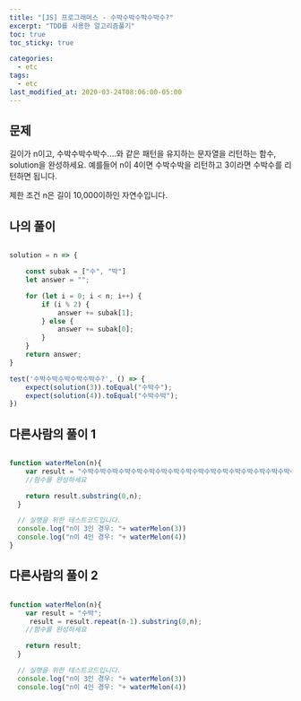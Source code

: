 ```yaml
---
title: "[JS] 프로그래머스 - 수박수박수박수박수?"
excerpt: "TDD를 사용한 알고리즘풀기"
toc: true
toc_sticky: true

categories:
  - etc
tags:
  - etc
last_modified_at: 2020-03-24T08:06:00-05:00
---
```


## 문제 

길이가 n이고, 수박수박수박수....와 같은 패턴을 유지하는 문자열을 리턴하는 함수, solution을 완성하세요. 예를들어 n이 4이면 수박수박을 리턴하고 3이라면 수박수를 리턴하면 됩니다.

제한 조건
n은 길이 10,000이하인 자연수입니다.

## 나의 풀이

```js

solution = n => {

    const subak = ["수", "박"]
    let answer = "";

    for (let i = 0; i < n; i++) {
        if (i % 2) {
            answer += subak[1];
        } else {
            answer += subak[0];
        }
    }
    return answer;
}

test('수박수박수박수박수박수?', () => {
    expect(solution(3)).toEqual("수박수");
    expect(solution(4)).toEqual("수박수박");
})

```



## 다른사람의 풀이 1



```js

function waterMelon(n){
    var result = "수박수박수박수박수박수박수박수박수박수박수박수박수박수박수박수박수박수박수박수박수박수박수박수박수박수박수박수박수박수박수박수박"
    //함수를 완성하세요

    return result.substring(0,n);
  }

  // 실행을 위한 테스트코드입니다.
  console.log("n이 3인 경우: "+ waterMelon(3))
  console.log("n이 4인 경우: "+ waterMelon(4))
}

```

## 다른사람의 풀이 2


```js

function waterMelon(n){
    var result = "수박";
     result = result.repeat(n-1).substring(0,n);
    //함수를 완성하세요

    return result;
  }

  // 실행을 위한 테스트코드입니다.
  console.log("n이 3인 경우: "+ waterMelon(3))
  console.log("n이 4인 경우: "+ waterMelon(4))

```